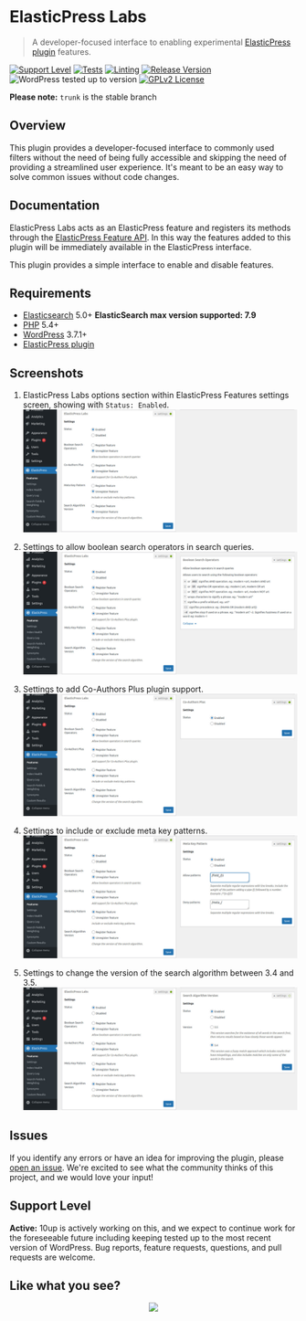 # ElasticPress Labs

> A developer-focused interface to enabling experimental [ElasticPress plugin](https://github.com/10up/ElasticPress/) features.

[![Support Level](https://img.shields.io/badge/support-active-green.svg)](#support-level) [![Tests](https://github.com/10up/ElasticPressLabs/actions/workflows/test.yml/badge.svg)](https://github.com/10up/ElasticPressLabs/actions/workflows/test.yml) [![Linting](https://github.com/10up/ElasticPressLabs/actions/workflows/lint.yml/badge.svg)](https://github.com/10up/ElasticPressLabs/actions/workflows/lint.yml) [![Release Version](https://img.shields.io/github/release/10up/ElasticPressLabs.svg)](https://github.com/10up/ElasticPressLabs/releases/latest) ![WordPress tested up to version](https://img.shields.io/badge/WordPress-v5.0%20tested-success.svg) [![GPLv2 License](https://img.shields.io/github/license/10up/ElasticPressLabs.svg)](https://github.com/10up/ElasticPressLabs/blob/develop/LICENSE.md)

**Please note:** `trunk` is the stable branch

## Overview

This plugin provides a developer-focused interface to commonly used filters without the need of being fully accessible and skipping the need of providing a streamlined user experience. It's meant to be an easy way to solve common issues without code changes.

## Documentation

ElasticPress Labs acts as an ElasticPress feature and registers its methods through the [ElasticPress Feature API](http://10up.github.io/ElasticPress/tutorial-feature-api.html). In this way the features added to this plugin will be immediately available in the ElasticPress interface.

This plugin provides a simple interface to enable and disable features.

## Requirements

* [Elasticsearch](https://www.elastic.co) 5.0+ **ElasticSearch max version supported: 7.9**
* [PHP](https://php.net/) 5.4+
* [WordPress](http://wordpress.org) 3.7.1+
* [ElasticPress plugin](https://github.com/10up/ElasticPress/)

## Screenshots

1. ElasticPress Labs options section within ElasticPress Features settings screen, showing with `Status: Enabled`.
![](/.wordpress-org/screenshot-1.jpg)

2. Settings to allow boolean search operators in search queries.
![](/.wordpress-org/screenshot-2.jpg)

3. Settings to add Co-Authors Plus plugin support.
![](/.wordpress-org/screenshot-3.jpg)

4. Settings to include or exclude meta key patterns.
![](/.wordpress-org/screenshot-4.jpg)

5. Settings to change the version of the search algorithm between 3.4 and 3.5.
![](/.wordpress-org/screenshot-5.jpg)

## Issues

If you identify any errors or have an idea for improving the plugin, please [open an issue](https://github.com/10up/ElasticPressLabs/issues?state=open). We're excited to see what the community thinks of this project, and we would love your input!

## Support Level

**Active:** 10up is actively working on this, and we expect to continue work for the foreseeable future including keeping tested up to the most recent version of WordPress.  Bug reports, feature requests, questions, and pull requests are welcome.

## Like what you see?

<p align="center">
<a href="http://10up.com/contact/"><img src="https://10up.com/uploads/2016/10/10up-Github-Banner.png" width="850"></a>
</p>
